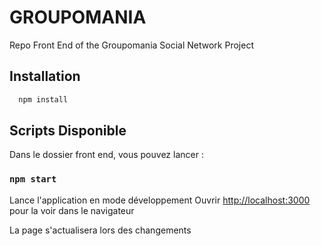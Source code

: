 # GROUPOMANIA

Repo Front End of the Groupomania Social Network Project

## Installation

```bash
  npm install
```

## Scripts Disponible

Dans le dossier front end, vous pouvez lancer :

### `npm start`

Lance l'application en mode développement
Ouvrir [http://localhost:3000](http://localhost:3000) pour la voir dans le navigateur

La page s'actualisera lors des changements
